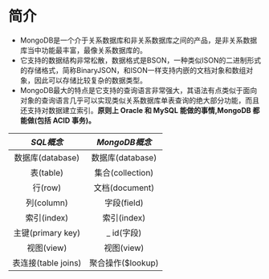 # 简介

- MongoDB是一个介于关系数据库和非关系数据库之间的产品，是非关系数据库当中功能最丰富，最像关系数据库的。
- 它支持的数据结构非常松散，数据格式是BSON，一种类似ISON的二进制形式的存储格式，简称BinaryJSON，和ISON一样支持内嵌的文档对象和数组对象，因此可以存储比较复杂的数据类型。
- MongoDB最大的特点是它支持的查询语言非常强大，其语法有点类似于面向对象的查询语言几乎可以实现类似关系数据库单表查询的绝大部分功能，而且还支持对数据建立索引。**原则上 Oracle 和 MySQL 能做的事情,MongoDB 都能做(包括 ACID 事务)。**


|     $SQL概念$      |  $MongoDB概念$   |
| :--------------: | :------------: |
|  数据库(database)   | 数据库(database)  |
|     表(table)     | 集合(collection) |
|      行(row)      |  文档(document)  |
|    列(column)     |   字段(field)    |
|    索引(index)     |   索引(index)    |
| 主键(primary key)  |    _ id(字段)    |
|     视图(view)     |    视图(view)    |
| 表连接(table joins) | 聚合操作($lookup)  |

